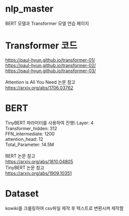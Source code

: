 # nlp_master
BERT 모델과 Transformer 모델 연습 페이지

# Transformer 코드
https://paul-hyun.github.io/transformer-01/
\
https://paul-hyun.github.io/transformer-02/
\
https://paul-hyun.github.io/transformer-03/
\
\
Attention is All You Need 논문 참고 \
https://arxiv.org/abs/1706.03762

# BERT
TinyBERT 파라미터를 사용하여 진행\\
Layer: 4\
Transformer_hidden: 312\
FFN_intermediate: 1200\
attention_head: 12\
Total_Parameter: 14.5M\
\
BERT 논문 참고\
https://arxiv.org/abs/1810.04805
\
TinyBERT 논문 참고\
https://arxiv.org/abs/1909.10351

# Dataset 
kowiki를 크롤링하여 csv파일 제작 후 텍스트로 변환시켜 제작함
